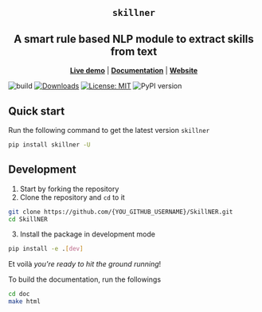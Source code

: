 <section align="center">

# ``skillner``

## A smart rule based NLP module to extract skills from text

[**Live demo**](https://share.streamlit.io/anasaito/skillner_demo/index.py) | [**Documentation**](https://anasaito.github.io/SkillNER/index.html) | [**Website**](https://skillner.vercel.app/)
</section>

![build](https://github.com/AnasAito/skillner/workflows/tests/badge.svg)
[![Downloads](https://static.pepy.tech/personalized-badge/skillner?period=month&units=international_system&left_color=blue&right_color=green&left_text=Downloads%20/%20months)](https://pepy.tech/project/skillner)
[![License: MIT](https://img.shields.io/badge/License-MIT-yellow.svg)](https://opensource.org/licenses/MIT)
![PyPI version](https://badge.fury.io/py/skillner.svg)


## Quick start

Run the following command to get the latest version ``skillner``
```bash
pip install skillner -U
```


## Development 

1. Start by forking the repository
2. Clone the repository and ``cd`` to it
```bash
git clone https://github.com/{YOU_GITHUB_USERNAME}/SkillNER.git
cd SkillNER
```
3. Install the package in development mode
```bash
pip install -e .[dev]
```
Et voilà *you're ready to hit the ground running*!

To build the documentation, run the followings
```bash
cd doc
make html
```